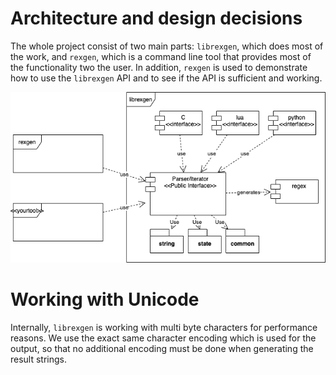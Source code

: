 # Architecture and design decisions

The whole project consist of two main parts: `librexgen`, which does most of the work, and `rexgen`, which is a command line tool that provides most of the functionality two the user. In addition, `rexgen` is used to demonstrate how to use the `librexgen` API and to see if the API is sufficient and working.

![Context diagram](context.png)

# Working with Unicode

Internally, `librexgen` is working with multi byte characters for performance reasons. We use the exact same character encoding which is used for the output, so that no additional encoding must be done when generating the result strings.